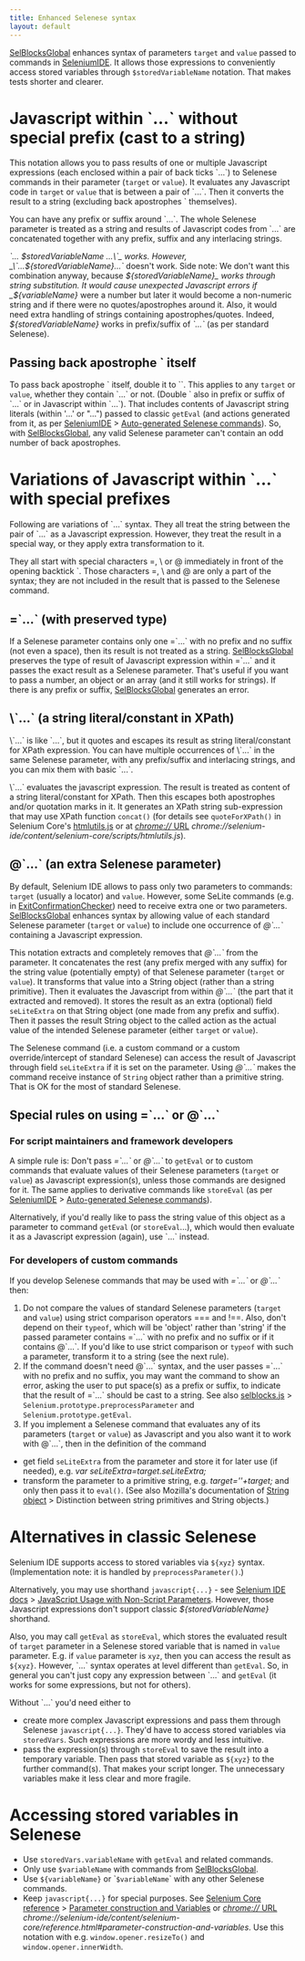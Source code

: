 ```yaml
---
title: Enhanced Selenese syntax
layout: default
---
```

[SelBlocksGlobal](SelBlocksGlobal) enhances syntax of parameters `target` and `value` passed to commands in [SeleniumIDE](SeleniumIDE). It allows those expressions to conveniently access stored variables through `$storedVariableName` notation. That makes tests shorter and clearer.

# Javascript within \`...\` without special prefix (cast to a string) #
This notation allows you to pass results of one or multiple Javascript expressions (each enclosed within a pair of back ticks \`...\`) to Selenese commands in their parameter (`target` or `value`). It evaluates any Javascript code in `target` or `value` that is between a pair of \`...\`. Then it converts the result to a string (excluding back apostrophes \` themselves).

You can have any prefix or suffix around \`...\`. The whole Selenese parameter is treated as a string and results of Javascript codes from \`...\` are concatenated together with any prefix, suffix and any interlacing strings.

_\`... $storedVariableName ...\`_ works. However, _\`...${storedVariableName}...\`_ doesn't work. Side note: We don't want this combination anyway, because _${storedVariableName}_ works through string substitution. It would cause unexpected Javascript errors if _${variableName}_ were a number but later it would become a non-numeric string and if there were no quotes/apostrophes around it. Also, it would need extra handling of strings containing apostrophes/quotes. Indeed, _${storedVariableName}_ works in prefix/suffix of _\`...\`_ (as per standard Selenese).

## Passing back apostrophe \` itself
To pass back apostrophe \` itself, double it to \`\`. This applies to any `target` or `value`, whether they contain \`...\` or not. (Double \` also in prefix or suffix of \`...\` or in Javascript within \`...\`). That includes contents of Javascript string literals (within '...' or "...") passed to classic `getEval` (and actions generated from it, as per [SeleniumIDE](SeleniumIDE) > [Auto-generated Selenese commands](SeleniumIDE#auto-generated-selenese-commands)). So, with [SelBlocksGlobal](SelBlocksGlobal), any valid Selenese parameter can't contain an odd number of back apostrophes.

# Variations of Javascript within \`...\` with special prefixes
Following are variations of \`...\` syntax. They all treat the string between the pair of \`...\` as a Javascript expression. However, they treat the result in a special way, or they apply extra transformation to it.

They all start with special characters =, \ or @ immediately in front of the opening backtick \`. Those characters =, \ and @ are only a part of the syntax; they are not included in the result that is passed to the Selenese command.

## =\`...\` (with preserved type)
If a Selenese parameter contains only one =\`...\` with no prefix and no suffix (not even a space), then its result is not treated as a string. [SelBlocksGlobal](SelBlocksGlobal) preserves the type of result of Javascript expression within =\`...\` and it passes the exact result as a Selenese parameter. That's useful if you want to pass a number, an object or an array (and it still works for strings). If there is any prefix or suffix, [SelBlocksGlobal](SelBlocksGlobal) generates an error.

## \\\`...\` (a string literal/constant in XPath)
\\\`...\` is like \`...\`, but it quotes and escapes its result as string literal/constant for XPath expression. You can have multiple occurrences of \\\`...\` in the same Selenese parameter, with any prefix/suffix and interlacing strings, and you can mix them with basic \`...\`.

\\\`...\` evaluates the javascript expression. The result is treated as content of a string literal/constant for XPath. Then this escapes both apostrophes and/or quotation marks in it. It generates an XPath string sub-expression that may use XPath function `concat()` (for details see `quoteForXPath()` in Selenium Core's [htmlutils.js](https://github.com/SeleniumHQ/selenium/blob/master/javascript/selenium-core/scripts/htmlutils.js) or at [_chrome://_ URL](AboutDocumentation#firefox-chrome-urls-for-documentation-and-gui) _chrome://selenium-ide/content/selenium-core/scripts/htmlutils.js_).

## @\`...\` (an extra Selenese parameter)
By default, Selenium IDE allows to pass only two parameters to commands: `target` (usually a locator) and `value`. However, some SeLite commands (e.g. in [ExitConfirmationChecker](ExitConfirmationChecker)) need to receive extra one or two parameters. [SelBlocksGlobal](SelBlocksGlobal) enhances syntax by allowing value of each standard Selenese parameter (`target` or `value`) to include one occurrence of _@\`...\`_ containing a Javascript expression.

This notation extracts and completely removes that _@\`...\`_ from the parameter. It concatenates the rest (any prefix merged with any suffix) for the string value (potentially empty) of that Selenese parameter (`target` or `value`). It transforms that value into a String object (rather than a string primitive). Then it evaluates the Javascript from within _@\`...\`_ (the part that it extracted and removed). It stores the result as an extra (optional) field `seLiteExtra` on that String object (one made from any prefix and suffix). Then it passes the result String object to the called action as the actual value of the intended Selenese parameter (either `target` or `value`).

The Selenese command (i.e. a custom command or a custom override/intercept of standard Selenese) can access the result of Javascript through field `seLiteExtra` if it is set on the parameter. Using _@\`...\`_ makes the command receive instance of `String` object rather than a primitive string. That is OK for the most of standard Selenese.

## Special rules on using =\`...\` or @\`...\`

### For script maintainers and framework developers
A simple rule is: Don't pass _=\`...\`_ or _@\`...\`_ to `getEval` or to custom commands that evaluate values of their Selenese parameters (`target` or `value`) as Javascript expression(s), unless those commands are designed for it. The same applies to derivative commands like `storeEval` (as per  [SeleniumIDE](SeleniumIDE) > [Auto-generated Selenese commands](SeleniumIDE#auto-generated-selenese-commands)).

Alternatively, if you'd really like to pass the string value of this object as a parameter to command `getEval` (or `storeEval`...), which would then evaluate it as a Javascript expression (again), use \`...\` instead.

### For developers of custom commands
If you develop Selenese commands that may be used with _=\`...\`_ or _@\`...\`_ then:

1. Do not compare the values of standard Selenese parameters (`target` and `value`) using strict comparison operators === and !==. Also, don't depend on their `typeof`, which will be 'object' rather than 'string' if the passed parameter contains =\`...\` with no prefix and no suffix or if it contains @\`...\`. If you'd like to use strict comparison or `typeof` with such a parameter, transform it to a string (see the next rule).
2. If the command doesn't need @\`...\` syntax, and the user passes =\`...\` with no prefix and no suffix, you may want the command to show an error, asking the user to put space(s) as a prefix or suffix, to indicate that the result of =\`...\` should be cast to a string. See also [selblocks.js](https://code.google.com/p/selite/source/browse/src/chrome/content/extensions/selblocks.js?repo=sel-blocks-global) > `Selenium.prototype.preprocessParameter` and `Selenium.prototype.getEval`.
3. If you implement a Selenese command that evaluates any of its parameters (`target` or `value`) as Javascript and you also want it to work with @\`...\`, then in the definition of the command
  * get field `seLiteExtra` from the parameter and store it for later use (if needed), e.g. <em>var seLiteExtra=target.seLiteExtra;</em>
  * transform the parameter to a primitive string, e.g. <em>target=''+target;</em> and only then pass it to `eval()`.
(See also Mozilla's documentation of [String object](https://developer.mozilla.org/en-US/docs/Web/JavaScript/Reference/Global_Objects/String) > Distinction between string primitives and String objects.)

# Alternatives in classic Selenese
Selenium IDE supports access to stored variables via `${xyz}` syntax. (Implementation note: it is handled by `preprocessParameter()`.)

Alternatively, you may use shorthand `javascript{...}` - see [Selenium IDE docs](http://docs.seleniumhq.org/docs/02_selenium_ide.jsp) > [JavaScript Usage with Non-Script Parameters](http://docs.seleniumhq.org/docs/02_selenium_ide.jsp#javascript-usage-with-non-script-parameters). However, those Javascript expressions don't support classic _${storedVariableName}_ shorthand.

Also, you may call `getEval` as `storeEval`, which stores the evaluated result of `target` parameter in a Selenese stored variable that is named in `value` parameter. E.g. if `value` parameter is `xyz`, then you can access the result as `${xyz}`. However, \`...\` syntax operates at level different than `getEval`. So, in general you can't just copy any expression between \`...\` and `getEval` (it works for some expressions, but not for others).

Without \`...\` you'd need either to

  * create more complex Javascript expressions and pass them through Selenese `javascript{...}`. They'd have to access stored variables via `storedVars`. Such expressions are more wordy and less intuitive.
  * pass the expression(s) through `storeEval` to save the result into a temporary variable. Then pass that stored variable as `${xyz}` to the further command(s). That makes your script longer. The unnecessary variables make it less clear and more fragile.

# Accessing stored variables in Selenese
 * Use `storedVars.variableName` with `getEval` and related commands.
 * Only use `$variableName` with commands from [SelBlocksGlobal](SelBlocksGlobal).
 * Use `${variableName}` or \``$variableName`\` with any other Selenese commands.
 * Keep `javascript{...}` for special purposes. See [Selenium Core reference](http://release.seleniumhq.org/selenium-core/1.0.1/reference.html) > [Parameter construction and Variables](http://release.seleniumhq.org/selenium-core/1.0.1/reference.html#parameter-construction-and-variables) or [_chrome://_ URL](AboutDocumentation#firefox-chrome-urls-for-documentation-and-gui) _chrome://selenium-ide/content/selenium-core/reference.html#parameter-construction-and-variables_. Use this notation with e.g. `window.opener.resizeTo()` and `window.opener.innerWidth`.
